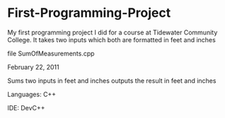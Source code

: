 # First-Programming-Project

My first programming project I did for a course at Tidewater Community College. It takes two inputs which both are formatted in feet and inches


   file SumOfMeasurements.cpp
   
   February 22, 2011
   
   Sums two inputs in feet and inches outputs the result in feet and inches 
   
   Languages: C++
   
   IDE: DevC++
   
